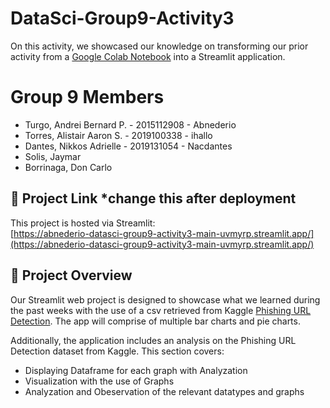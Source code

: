 ﻿# DataSci-Group9-Activity3

On this activity, we showcased our knowledge on transforming our prior activity from a [Google Colab Notebook](https://colab.research.google.com/drive/1I57Er78XuQqmdGzyfbiyYRJLzdDI6qjn?usp=sharing#scrollTo=PxGTeUWIWjON) into a Streamlit application. <br>

# Group 9 Members

- Turgo, Andrei Bernard P. - 2015112908 - Abnederio
- Torres, Alistair Aaron S. - 2019100338 - ihallo
- Dantes, Nikkos Adrielle - 2019131054 - Nacdantes
- Solis, Jaymar
- Borrinaga, Don Carlo


## 🔗 Project Link *change this after deployment

This project is hosted via Streamlit:<br>
[https://abnederio-datasci-group9-activity3-main-uvmyrp.streamlit.app/](https://abnederio-datasci-group9-activity3-main-uvmyrp.streamlit.app/)

## 📖 Project Overview

Our Streamlit web project is designed to showcase what we learned during the past weeks with the use of a csv retrieved from Kaggle [Phishing URL Detection](https://www.kaggle.com/datasets/sergioagudelo/phishing-url-detection). The app will comprise of multiple bar charts and pie charts.<br>


Additionally, the application includes an analysis on the Phishing URL Detection dataset from Kaggle. This section covers:

- Displaying Dataframe for each graph with Analyzation
- Visualization with the use of Graphs
- Analyzation and Obeservation of the relevant datatypes and graphs
